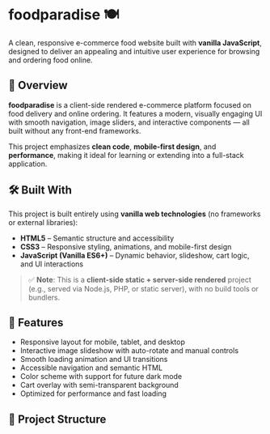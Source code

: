 # foodparadise 🍽️

A clean, responsive e-commerce food website built with **vanilla JavaScript**, designed to deliver an appealing and intuitive user experience for browsing and ordering food online.

## 📌 Overview

**foodparadise** is a client-side rendered e-commerce platform focused on food delivery and online ordering. It features a modern, visually engaging UI with smooth navigation, image sliders, and interactive components — all built without any front-end frameworks.

This project emphasizes **clean code**, **mobile-first design**, and **performance**, making it ideal for learning or extending into a full-stack application.

## 🛠️ Built With

This project is built entirely using **vanilla web technologies** (no frameworks or external libraries):

- **HTML5** – Semantic structure and accessibility
- **CSS3** – Responsive styling, animations, and mobile-first design
- **JavaScript (Vanilla ES6+)** – Dynamic behavior, slideshow, cart logic, and UI interactions

> ✅ **Note**: This is a **client-side static + server-side rendered** project (e.g., served via Node.js, PHP, or static server), with no build tools or bundlers.

## 🚀 Features

- Responsive layout for mobile, tablet, and desktop
- Interactive image slideshow with auto-rotate and manual controls
- Smooth loading animation and UI transitions
- Accessible navigation and semantic HTML
- Color scheme with support for future dark mode
- Cart overlay with semi-transparent background
- Optimized for performance and fast loading

## 📁 Project Structure
